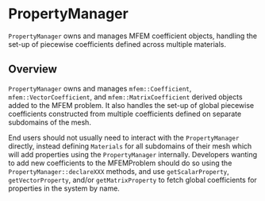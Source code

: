 # PropertyManager

`PropertyManager` owns and manages MFEM coefficient objects, handling the set-up of piecewise
coefficients defined across multiple materials.

## Overview

`PropertyManager` owns and manages `mfem::Coefficient`, `mfem::VectorCoefficient`, and
`mfem::MatrixCoefficient` derived objects added to the MFEM problem. It also handles the set-up of
global piecewise coefficients constructed from multiple coefficients defined on separate subdomains
of the mesh.

End users should not usually need to interact with the `PropertyManager` directly, instead
defining `Materials` for all subdomains of their mesh which will add properties using the
`PropertyManager` internally. Developers wanting to add new coefficients to the MFEMProblem should
do so using the `PropertyManager::declareXXX` methods, and use `getScalarProperty`,
`getVectorProperty`, and/or `getMatrixProperty` to fetch global coefficients for properties in the
system by name.
